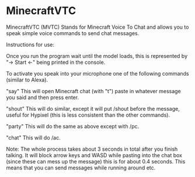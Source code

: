# MinecraftVTC
MinecraftVTC (MVTC) Stands for Minecraft Voice To Chat and allows you to speak simple voice commands to send chat messages.

Instructions for use:

Once you run the program wait until the model loads, this is represented by "-> Start <-" being printed in the console.

To activate you speak into your microphone one of the following commands (similar to Alexa).

"say" <message>   This will open Minecraft chat (with "t") paste in whatever message you said and then press enter.

"shout" <message> This will do similar, except it will put /shout before the message, useful for Hypixel (this is less consistent than the other commands).

"party" <message> This will do the same as above except with /pc.

"chat" <message> This will do /ac.


Note: 
The whole process takes about 3 seconds in total after you finish talking.
It will block arrow keys and WASD while pasting into the chat box (since these can mess up the message) this is for about 0.4 seconds. This means that you can send messages while running around etc.
